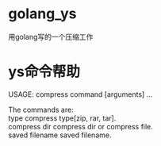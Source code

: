 # golang_ys
用golang写的一个压缩工作

# ys命令帮助
USAGE: compress command [arguments] ...  

The commands are:  
	type	compress type[zip, rar, tar].  
	compress dir	compress dir or compress file.  
	saved filename	saved filename.  
